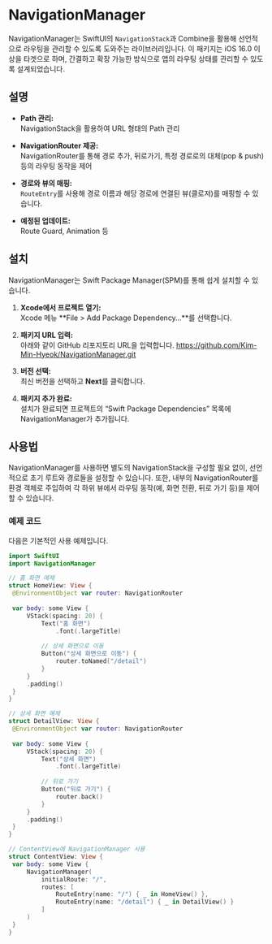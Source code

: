# NavigationManager

NavigationManager는 SwiftUI의 `NavigationStack`과 Combine을 활용해 선언적으로 라우팅을 관리할 수 있도록 도와주는 라이브러리입니다. 이 패키지는 iOS 16.0 이상을 타겟으로 하며, 간결하고 확장 가능한 방식으로 앱의 라우팅 상태를 관리할 수 있도록 설계되었습니다.

## 설명

- **Path 관리:**  
  NavigationStack을 활용하여 URL 형태의 Path 관리

- **NavigationRouter 제공:**  
  NavigationRouter를 통해 경로 추가, 뒤로가기, 특정 경로로의 대체(pop & push) 등의 라우팅 동작을 제어

- **경로와 뷰의 매핑:**  
  `RouteEntry`를 사용해 경로 이름과 해당 경로에 연결된 뷰(클로저)를 매핑할 수 있습니다.

- **예정된 업데이트:**  
  Route Guard, Animation 등

## 설치

NavigationManager는 Swift Package Manager(SPM)를 통해 쉽게 설치할 수 있습니다.

1. **Xcode에서 프로젝트 열기:**  
   Xcode 메뉴 **File > Add Package Dependency…**를 선택합니다.

2. **패키지 URL 입력:**  
   아래와 같이 GitHub 리포지토리 URL을 입력합니다.
    https://github.com/Kim-Min-Hyeok/NavigationManager.git

3. **버전 선택:**  
   최신 버전을 선택하고 **Next**를 클릭합니다.

4. **패키지 추가 완료:**  
   설치가 완료되면 프로젝트의 “Swift Package Dependencies” 목록에 NavigationManager가 추가됩니다.

## 사용법

NavigationManager를 사용하면 별도의 NavigationStack을 구성할 필요 없이, 선언적으로 초기 루트와 경로들을 설정할 수 있습니다. 또한, 내부의 NavigationRouter를 환경 객체로 주입하여 각 하위 뷰에서 라우팅 동작(예, 화면 전환, 뒤로 가기 등)을 제어할 수 있습니다.

### 예제 코드

다음은 기본적인 사용 예제입니다.

```swift
import SwiftUI
import NavigationManager

// 홈 화면 예제
struct HomeView: View {
 @EnvironmentObject var router: NavigationRouter
 
 var body: some View {
     VStack(spacing: 20) {
         Text("홈 화면")
             .font(.largeTitle)
         
         // 상세 화면으로 이동
         Button("상세 화면으로 이동") {
             router.toNamed("/detail")
         }
     }
     .padding()
 }
}

// 상세 화면 예제
struct DetailView: View {
 @EnvironmentObject var router: NavigationRouter
 
 var body: some View {
     VStack(spacing: 20) {
         Text("상세 화면")
             .font(.largeTitle)
         
         // 뒤로 가기
         Button("뒤로 가기") {
             router.back()
         }
     }
     .padding()
 }
}

// ContentView에 NavigationManager 사용
struct ContentView: View {
 var body: some View {
     NavigationManager(
         initialRoute: "/",
         routes: [
             RouteEntry(name: "/") { _ in HomeView() },
             RouteEntry(name: "/detail") { _ in DetailView() }
         ]
     )
 }
}

